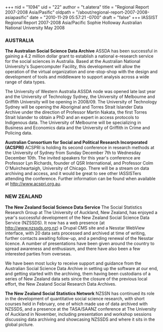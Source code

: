 +++
nid = "1094"
uid = "22"
author = "t.alatera"
title = "Regional Report 2007-2008 Asia/Pasific"
oldpath = "/about/regional-report-2007-2008-asiapasific"
date = "2010-11-29 05:57:21 -0700"
draft = "false"
+++
IASSIST Regional Report 2007-2008
Asia/Pacific
Sophie Holloway
Australian National University
May 2008

### AUSTRALIA

**The Australian Social Science Data Archive**
ASSDA has been successful in gaining a 4.2 million dollar grant to
establish a national e-research service for the social sciences in
Australia. Based at the Australian National University's Supercomputer
Facility, this development will allow the operation of the virtual
organization and one-stop-shop with the design and development of tools
and middleware to support analysis across a wide range of data types.

The University of Western Australia ASSDA node was opened late last year
and the University of Technology Sydney, the University of Melbourne and
Griffith University will be opening in 2008/09. The University of
Technology Sydney will be opening the Aboriginal and Torres Strait
Islander Data Archive under the direction of Professor Martin Nakata,
the first Torres Strait Islander to obtain a PhD and an expert in access
protocols to Indigenous data. The University of Melbourne will be
specializing in Business and Economics data and the University of
Griffith in Crime and Policing data.

**Australian Consortium for Social and Political Research Incorporated
(ACSPRI)**
ACSPRI is holding its second conference in research methods at the
University of Sydney from Sunday December 7th to Wednesday December
10th. The invited speakers for this year's conference are Professor Lyn
Richards, founder of QSR International, and Professor Colm
O'Muircheartaigh, University of Chicago. There will be a stream on data
archiving and access, and it would be great to see other IASSISTers
attending the conference. Further information can be found when
available at <http://www.acspri.org.au>.

### NEW ZEALAND

**The New Zealand Social Science Data Service**
The Social Statistics Research Group at The University of Auckland, New
Zealand, has enjoyed a year's successful development of the New Zealand
Social Science Data Service (NZSSDS). It now has a web presence (at
<http://www.nzssds.org.nz>) a Drupal CMS site and a Nesstar WebView
interface, with 20 data sets processed and archived at time of writing,
further contacts awaiting follow-up, and a pending renewal of the
Nesstar licence. A number of presentations have been given around the
country to spread awareness and enthusiasm, and there have also been a
few interested parties from overseas.

We have been most lucky to receive support and guidance from the
Australian Social Science Data Archive in setting up the software at our
end, and getting started with the archiving, them having been custodians
of a series of New Zealand data sets since the closure of the previous
local effort, the New Zealand Social Research Data Archives.

**The New Zealand Social Statistics Network**
NZSSN has continued its role in the development of quantitative social
science research, with short courses held in February, one of which made
use of data archived with NZSSDS, and a presence at the TASA/SAANZ
conference at The University of Auckland in November, including
presentation and workshop sessions discussing data archiving and
showcasing NZSSDS and where it sits in the global picture.
